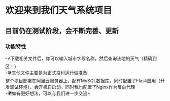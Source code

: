 # 欢迎来到我们天气系统项目

## 目前仍在测试阶段，会不断完善、更新

### 功能特性 
-⚡下载相关文件后，你可以输入城市字段名称，然后查询该地的天气（精确到区！）\
-🛠️其他文件主要是为正式投付运行做准备\
    整个项目部署在阿里云服务器上，配有MySQL数据库，同时配置了Flask应用（开发调试环境），会开机自启动。同时我也配置了Nginx作为反向代理\
-🌍如有更好想法，可以与我们进一步交流~
